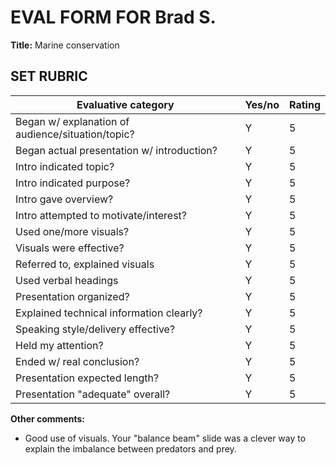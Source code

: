 # <span style="text-align:center;">EVAL FORM FOR Brad S.</span>

**Title:** Marine conservation

## SET RUBRIC

| **Evaluative category**                           | **Yes/no** | **Rating** |
| ------------------------------------------------- | ---------- | ---------- |
| Began w/ explanation of audience/situation/topic? | Y          | 5          |
| Began actual presentation w/ introduction?        | Y          | 5          |
| Intro indicated topic?                            | Y          | 5          |
| Intro indicated purpose?                          | Y          | 5          |
| Intro gave overview?                              | Y          | 5          |
| Intro attempted to motivate/interest?             | Y          | 5          |
| Used one/more visuals?                            | Y          | 5          |
| Visuals were effective?                           | Y          | 5          |
| Referred to, explained visuals                    | Y          | 5          |
| Used verbal headings                              | Y          | 5          |
| Presentation organized?                           | Y          | 5          |
| Explained technical information clearly?          | Y          | 5          |
| Speaking style/delivery effective?                | Y          | 5          |
| Held my attention?                                | Y          | 5          |
| Ended w/ real conclusion?                         | Y          | 5          |
| Presentation expected length?                     | Y          | 5          |
| Presentation "adequate" overall?                  | Y          | 5          |

**Other comments:**

* Good use of visuals. Your "balance beam" slide was a clever way to explain the imbalance between predators and prey.